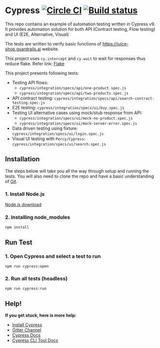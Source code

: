# Cypress [![Circle CI](https://circleci.com/gh/cypress-io/cypress-example-todomvc.svg?style=svg)](https://circleci.com/gh/cypress-io/cypress-example-todomvc) [![Build status](https://ci.appveyor.com/api/projects/status/6wjyoye82orkkyny/branch/master?svg=true)](https://ci.appveyor.com/project/cypress-io/cypress-example-todomvc/branch/master)

This repo contains an example of automation testing written in Cypress v9. It provides automation solution for both API (Contract testing, Flow testing) and UI (E2E, Alternative, Visual)

The tests are written to verify basic functions of https://juice-shop.guardrails.ai website.

This project uses `cy.intercept` and `cy.wait` to wait for responses thus reduce flake. Refer link: [Flake](https://docs.cypress.io/guides/guides/network-requests#Flake)

This project presents following tests:
- Testing API flows:
  - `cypress/integration/specs/api/one-product.spec.js`
  - `cypress/integration/specs/api/two-products.spec.js`
- API contract testing: `cypress/integration/specs/api/search-contract-testing.spec.js`
- E2E testing: `cypress/integration/specs/ui/buy.spec.js`
- Testing UI alternative cases using mock/stub response from API: 
  - `cypress/integration/specs/ui/mock-no-product.spec.js`
  - `cypress/integration/specs/ui/mock-server-error.spec.js`
- Data driven testing using fixture: `cypress/integration/specs/ui/login.spec.js`
- Visual UI testing with `Percy/Cypress`: `cypress/integration/specs/ui/search.spec.js`

## Installation

The steps below will take you all the way through setup and running the tests. You will also need to clone the repo and have a basic understanding of [Git](https://en.wikipedia.org/wiki/Git).

### 1. Install Node.js

[Node.js download](https://nodejs.org/en/download/)

### 2. Installing node_modules
```npm install```

## Run Test

### 1. Open Cypress and select a test to run
```npm run cypress:open```

### 2. Run all tests (headless)
```npm run cypress:run```

## Help!
**If you get stuck, here is more help:**

* [Install Cypress](https://docs.cypress.io/guides/getting-started/installing-cypress)
* [Gitter Channel](https://gitter.im/cypress-io/cypress)
* [Cypress Docs](https://on.cypress.io)
* [Cypress CLI Tool Docs](https://docs.cypress.io/guides/guides/command-line)
